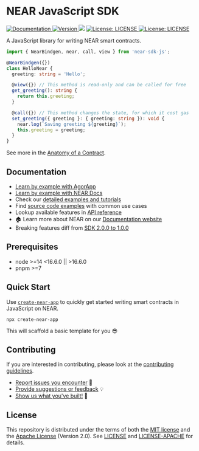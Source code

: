 # NEAR JavaScript SDK

<p>
  <a href="https://docs.near.org/tools/sdk" target="_blank">
    <img alt="Documentation" src="https://img.shields.io/badge/documentation-JS/TS-brightgreen.svg" />
  </a>
  <a href="https://www.npmjs.com/package/near-sdk-js" target="_blank">
    <img alt="Version" src="https://img.shields.io/npm/v/near-sdk-js.svg">
  </a>
  <img src="https://img.shields.io/badge/node-%3E%3D14%20%3C16.6.0%20%7C%7C%20%3E16.6.0-blue.svg" />
  <a href="https://github.com/near/near-sdk-js/blob/develop/LICENSE" target="_blank">
    <img alt="License: LICENSE" src="https://img.shields.io/badge/License-MIT-yellow.svg" />
  </a>
  <a href="https://github.com/near/near-sdk-js/blob/develop/LICENSE-APACHE" target="_blank">
    <img alt="License: LICENSE" src="https://img.shields.io/badge/License-Apache-yellow.svg" />
  </a>
</p>

A JavaScript library for writing NEAR smart contracts.

```typescript
import { NearBindgen, near, call, view } from 'near-sdk-js';

@NearBindgen({})
class HelloNear {
  greeting: string = 'Hello';

  @view({}) // This method is read-only and can be called for free
  get_greeting(): string {
    return this.greeting;
  }

  @call({}) // This method changes the state, for which it cost gas
  set_greeting({ greeting }: { greeting: string }): void {
    near.log(`Saving greeting ${greeting}`);
    this.greeting = greeting;
  }
}
```

See more in the [Anatomy of a Contract](https://docs.near.org/build/smart-contracts/anatomy/).

## Documentation

- [Learn by example with AgorApp](https://agorapp.dev/catalog/all?difficulty=&chains=near)
- [Learn by example with NEAR Docs](https://docs.near.org/build/smart-contracts/quickstart)
- Check our [detailed examples and tutorials](https://docs.near.org/tutorials/welcome)
- Find [source code examples](https://github.com/near/near-sdk-js/tree/develop/examples) with common use cases
- Lookup available features in [API reference](https://near.github.io/near-sdk-js/)
- 🏠 Learn more about NEAR on our [Documentation website](https://docs.near.org/)
- Breaking features diff from [SDK 2.0.0 to 1.0.0](https://github.com/near/near-sdk-js/tree/develop/near-sdk-js@2.0.0-diff-1.0.0.md)

## Prerequisites

- node >=14 <16.6.0 || >16.6.0
- pnpm >=7

## Quick Start

Use [`create-near-app`](https://github.com/near/create-near-app) to quickly get started writing smart contracts in JavaScript on NEAR.

    npx create-near-app

This will scaffold a basic template for you 😎

## Contributing

If you are interested in contributing, please look at the [contributing guidelines](https://github.com/near/near-sdk-js/tree/develop/CONTRIBUTING.md).

 - [Report issues you encounter](https://github.com/near/near-sdk-js/issues) 🐞
 - [Provide suggestions or feedback](https://github.com/near/near-sdk-js/discussions) 💡
 - [Show us what you've built!](https://github.com/near/near-sdk-js/discussions/categories/show-and-tell) 💪

## License

This repository is distributed under the terms of both the [MIT license](https://github.com/near/near-sdk-js/blob/develop/LICENSE) and the [Apache License](https://github.com/near/near-sdk-js/blob/develop/LICENSE-APACHE) (Version 2.0).
See [LICENSE](https://github.com/near/near-sdk-js/tree/develop/LICENSE) and [LICENSE-APACHE](https://github.com/near/near-sdk-js/tree/develop/LICENSE-APACHE) for details.
